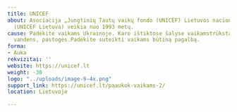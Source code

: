 ```yaml
---
title: UNICEF
about: Asociacija „Jungtinių Tautų vaikų fondo (UNICEF) Lietuvos nacionalinis komitetas“
  (UNICEF Lietuva) veikia nuo 1993 metų.
cause: Padėkite vaikams Ukrainoje. Karo ištiktose šalyse vaikamstrūksta maisto, vaistų,
  vandens, pastogės.Padėkite suteikti vaikams būtiną pagalbą.
forma:
- Auka
rekvizitai: ''
website: https://unicef.lt
weight: -30
logo: "../uploads/image-9-4x.png"
support_link: https://unicef.lt/paaukok-vaikams-2/
location: Lietuvoje

---
```


